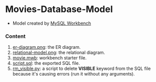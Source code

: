 # Movies-Database-Model

* Model created by [MySQL Workbench](https://dev.mysql.com/downloads/workbench/#downloads)

### Content
1. [er-diagram.png](er-diagram.png): the ER diagram.
2. [relational-model.png](relational-model.png): the relational diagram.
3. [movie.mwb](movie.mwb): workbench starter file.
4. [script.sql](script.sql): the exported SQL file.
5. [rm_visible.py](rm_visible.py): a script to delete **VISIBLE** keyword from the SQL file because it's causing errors (run it without any arguments).
